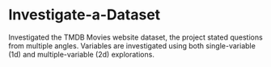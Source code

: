 # Investigate-a-Dataset
Investigated the TMDB Movies website dataset,  the project stated questions from multiple angles. Variables are investigated using both single-variable (1d) and multiple-variable (2d) explorations.
